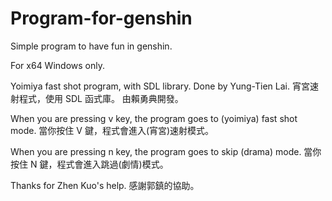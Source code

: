 # Program-for-genshin
Simple program to have fun in genshin.

For x64 Windows only.

Yoimiya fast shot program, with SDL library.
Done by Yung-Tien Lai.
宵宮速射程式，使用 SDL 函式庫。
由賴勇典開發。

When you are pressing v key,
the program goes to (yoimiya) fast shot mode.
當你按住 V 鍵，程式會進入(宵宮)速射模式。

When you are pressing n key,
the program goes to skip (drama) mode.
當你按住 N 鍵，程式會進入跳過(劇情)模式。

Thanks for Zhen Kuo's help.
感謝郭鎮的協助。
